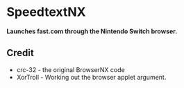 # SpeedtextNX
**Launches fast.com through the Nintendo Switch browser.**
## Credit
- crc-32 - the original BrowserNX code
- XorTroll - Working out the browser applet argument.


